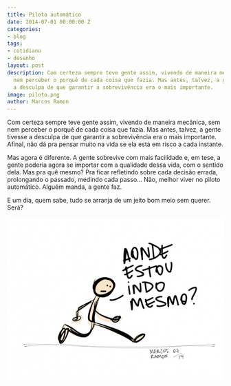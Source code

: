 ```yaml
---
title: Piloto automático
date: 2014-07-01 00:00:00 Z
categories:
- blog
tags:
- cotidiano
- desenho
layout: post
description: Com certeza sempre teve gente assim, vivendo de maneira mecânica, sem
  nem perceber o porquê de cada coisa que fazia. Mas antes, talvez, a gente tivesse
  a desculpa de que garantir a sobrevivência era o mais importante.
image: piloto.png
author: Marcos Ramon
---
```


Com certeza sempre teve gente assim, vivendo de maneira mecânica, sem nem perceber o porquê de cada coisa que fazia. Mas antes, talvez, a gente tivesse a desculpa de que garantir a sobrevivência era o mais importante. Afinal, não dá pra pensar muito na vida se ela está em risco a cada instante.
     
Mas agora é diferente. A gente sobrevive com mais facilidade e, em tese, a gente poderia agora se importar com a qualidade dessa vida, com o sentido dela. Mas pra quê mesmo? Pra ficar refletindo sobre cada decisão errada, prolongando o passado, medindo cada passo... Não, melhor viver no piloto automático. Alguém manda, a gente faz.
     
E um dia, quem sabe, tudo se arranja de um jeito bom meio sem querer. Será?

<img src="/assets/images/piloto.png">
